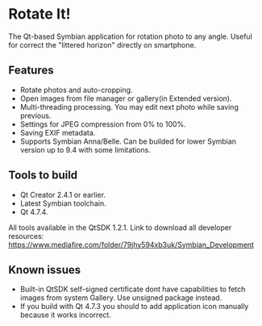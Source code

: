 # Rotate It!
The Qt-based Symbian application for rotation photo to any angle. Useful for correct the "littered horizon" directly on smartphone.

## Features
* Rotate photos and auto-cropping.
* Open images from file manager or gallery(in Extended version). 
* Multi-threading processing. You may edit next photo while saving previous.
* Settings for JPEG compression from 0% to 100%.
* Saving EXIF metadata.
* Supports Symbian Anna/Belle. Can be builded for lower Symbian version up to 9.4 with some limitations.

## Tools to build
* Qt Creator 2.4.1 or earlier.
* Latest Symbian toolchain.
* Qt 4.7.4.

All tools available in the QtSDK 1.2.1. Link to download all developer resources: https://www.mediafire.com/folder/79jhy594xb3uk/Symbian_Development

## Known issues
* Built-in QtSDK self-signed certificate dont have capabilities to fetch images from system Gallery. Use unsigned package instead.
* If you build with Qt 4.7.3 you should to add application icon manually because it works incorrect.
